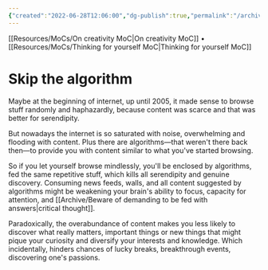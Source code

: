 ```yaml
---
{"created":"2022-06-28T12:06:00","dg-publish":true,"permalink":"/archive/skip-the-algorithm/","dgPassFrontmatter":true,"updated":"2024-12-21T15:43:45.273+01:00"}
---
```


[[Resources/MoCs/On creativity MoC\|On creativity MoC]] • [[Resources/MoCs/Thinking for yourself MoC\|Thinking for yourself MoC]]
# Skip the algorithm
Maybe at the beginning of internet, up until 2005, it made sense to browse stuff randomly and haphazardly, because content was scarce and that was better for serendipity. 

But nowadays the internet is so saturated with noise, overwhelming and flooding with content. Plus there are algorithms—that weren't there back then—to provide you with content similar to what you've started browsing. 

So if you let yourself browse mindlessly, you'll be enclosed by algorithms, fed the same repetitive stuff, which kills all serendipity and genuine discovery. Consuming news feeds, walls, and all content suggested by algorithms might be weakening your brain's ability to focus, capacity for attention, and [[Archive/Beware of demanding to be fed with answers\|critical thought]]. 

Paradoxically, the overabundance of content makes you less likely to discover what really matters, important things or new things that might pique your curiosity and diversify your interests and knowledge. Which incidentally, hinders chances of lucky breaks, breakthrough events, discovering one's passions.